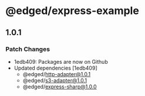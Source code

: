 # @edged/express-example

## 1.0.1

### Patch Changes

- 1edb409: Packages are now on Github
- Updated dependencies [1edb409]
  - @edged/http-adapter@1.0.1
  - @edged/s3-adapter@1.0.1
  - @edged/express-sharp@1.0.0
